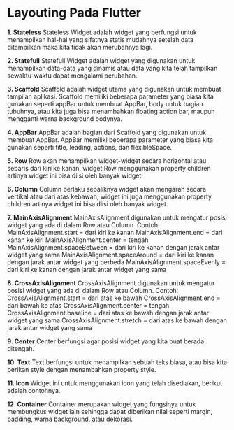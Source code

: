 # Layouting Pada Flutter

**1. Stateless**
Stateless Widget adalah widget yang berfungsi untuk menampilkan hal-hal yang sifatnya statis mudahnya setelah data ditampilkan maka kita tidak akan merubahnya lagi.

**2. Statefull**
Statefull Widget adalah widget yang digunakan untuk menampilkan data-data yang dinamis atau data yang kita telah tampilkan sewaktu-waktu dapat mengalami perubahan.

**3. Scaffold**
Scaffold adalah widget utama yang digunakan untuk membuat tampilan aplikasi. Scaffold memiliki beberapa parameter yang biasa kita gunakan seperti appBar untuk membuat AppBar, body untuk bagian tubuhnya, atau kita juga bisa menambahkan floating action bar, maupun mengganti warna background bodynya.

**4. AppBar**
AppBar adalah bagian dari Scaffold yang digunakan untuk membuat AppBar. AppBar memiliki beberapa parameter yang biasa kita gunakan seperti title, leading, actions, dan flexibleSpace.

**5. Row**
Row akan menampilkan widget-widget secara horizontal atau sebaris dari kiri ke kanan, widget Row menggunakan property children artinya widget ini bisa diisi oleh banyak widget.

**6. Column**
Column berlaku sebaliknya widget akan mengarah secara vertikal atau dari atas kebawah, widget ini juga menggunakan property children artinya widget ini bisa diisi oleh banyak widget.

**7. MainAxisAlignment**
MainAxisAlignment digunakan untuk mengatur posisi widget yang ada di dalam Row atau Column.
Contoh: 
MainAxisAlignment.start = dari kiri ke kanan
MainAxisAlignment.end = dari kanan ke kiri
MainAxisAlignment.center = tengah
MainAxisAlignment.spaceBetween = dari kiri ke kanan dengan jarak antar widget yang sama
MainAxisAlignment.spaceAround = dari kiri ke kanan dengan jarak antar widget yang berbeda
MainAxisAlignment.spaceEvenly = dari kiri ke kanan dengan jarak antar widget yang sama

**8. CrossAxisAlignment**
CrossAxisAlignment digunakan untuk mengatur posisi widget yang ada di dalam Row atau Column.
Contoh:
CrossAxisAlignment.start = dari atas ke bawah
CrossAxisAlignment.end = dari bawah ke atas
CrossAxisAlignment.center = tengah
CrossAxisAlignment.baseline = dari atas ke bawah dengan jarak antar widget yang sama
CrossAxisAlignment.stretch = dari atas ke bawah dengan jarak antar widget yang sama

**9. Center**
Center berfungsi agar posisi widget yang kita buat berada ditengah.

**10. Text**
Text berfungsi untuk menampilkan sebuah teks biasa, atau bisa kita berikan style dengan menambahkan property style.

**11. Icon**
Widget ini untuk menggunakan icon yang telah disediakan, berikut adalah contohnya.

**12. Container**
Container merupakan widget yang fungsinya untuk membungkus widget lain sehingga dapat diberikan nilai seperti margin, padding, warna background, atau dekorasi.